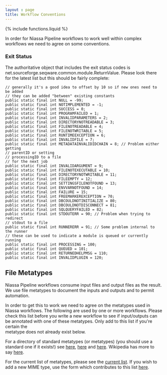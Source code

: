 ```yaml
---
layout : page
title: Workflow Conventions
---
```

{% include functions.liquid %}

In order for Niassa Pipeline workflows to work well within complex workflows we need to agree on some conventions.

### Exit Status

The authoritative object that includes the exit status codes is net.sourceforge.seqware.common.module.ReturnValue.  Please look there for the latest list but this should be fairly complete:

```
// generally it's a good idea to offset by 10 so if new ones need to be added
// they can be added "between" existing constants
public static final int NULL = -99;
public static final int NOTIMPLEMENTED = -1;
public static final int SUCCESS = 0;
public static final int PROGRAMFAILED = 1;
public static final int INVALIDPARAMETERS = 2;
public static final int DIRECTORYNOTREADABLE = 3;
public static final int FILENOTREADABLE = 4;
public static final int FILENOTWRITABLE = 5;
public static final int RUNTIMEEXCEPTION = 6;
public static final int INVALIDFILE = 7;
public static final int METADATAINVALIDIDCHAIN = 8; // Problem either getting
// parentID or setting
// processingID to a file
// for the next job
public static final int INVALIDARGUMENT = 9;
public static final int FILENOTEXECUTABLE = 10;
public static final int DIRECTORYNOTWRITABLE = 11;
public static final int FILEEMPTY = 12;
public static final int SETTINGSFILENOTFOUND = 13;
public static final int ENVVARNOTFOUND = 14;
public static final int FAILURE = 15;
public static final int FREEMARKEREXCEPTION = 70;
public static final int DBCOULDNOTINITIALIZE = 80;
public static final int DBCOULDNOTDISCONNECT = 81;
public static final int SQLQUERYFAILED = 82;
public static final int STDOUTERR = 90; // Problem when trying to redirect
// stdout to a file
public static final int RUNNERERR = 91; // Some problem internal to the runner
// these can be used to indicate a module is queued or currently running
public static final int PROCESSING = 100;
public static final int QUEUED = 101;
public static final int RETURNEDHELPMSG = 110;
public static final int INVALIDPLUGIN = 120;
```


## File Metatypes

Niassa Pipeline workflows consume input files and output files as 
the result. We use file metatypes to document the inputs and outputs and to
permit automation.

In order to get this to work we need to agree on the metatypes used in Niassa 
workflows. The following are used by one or more workflows. Please check this 
list before you write a new workflow to see if input/outputs can be annotated 
with one of these metatypes.  Only add to this list if you're certain the  
metatype does not already exist below.

For a directory of standard metatypes (or metatypes) (you should use a standard one if it exists!) see [here](http://www.feedforall.com/mime-types.htm), [here](http://silk.nih.gov/public/zzyzzap.@www.silk.types.html) and [here](http://www.iana.org/assignments/media-types/index.html).  Wikipedia has more to say [here](http://en.wikipedia.org/wiki/MIME).

For the current list of metatypes, please see the [current list](https://docs.google.com/spreadsheet/ccc?key=0An-x7dcdlF7AdGhjdjRTU0toZkJXNlNRb1NROXdfLWc).
If you wish to add a new MIME type, use the form which contributes to this list [here](https://docs.google.com/spreadsheet/viewform?formkey=dGhjdjRTU0toZkJXNlNRb1NROXdfLWc6MQ).

